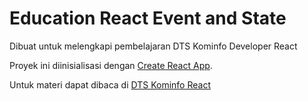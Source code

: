 # Education React Event and State

Dibuat untuk melengkapi pembelajaran DTS Kominfo Developer React

Proyek ini diinisialisasi dengan [Create React App](https://github.com/facebook/create-react-app).

Untuk materi dapat dibaca di [DTS Kominfo React](https://welcome-dts-react.netlify.app/react-komponen-i)